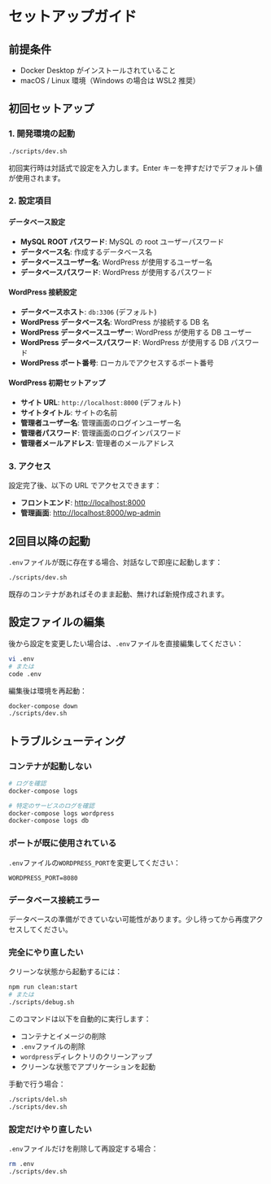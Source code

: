 # セットアップガイド

## 前提条件

- Docker Desktop がインストールされていること
- macOS / Linux 環境（Windows の場合は WSL2 推奨）

## 初回セットアップ

### 1. 開発環境の起動

```bash
./scripts/dev.sh
```

初回実行時は対話式で設定を入力します。Enter キーを押すだけでデフォルト値が使用されます。

### 2. 設定項目

#### データベース設定

- **MySQL ROOT パスワード**: MySQL の root ユーザーパスワード
- **データベース名**: 作成するデータベース名
- **データベースユーザー名**: WordPress が使用するユーザー名
- **データベースパスワード**: WordPress が使用するパスワード

#### WordPress 接続設定

- **データベースホスト**: `db:3306` (デフォルト)
- **WordPress データベース名**: WordPress が接続する DB 名
- **WordPress データベースユーザー**: WordPress が使用する DB ユーザー
- **WordPress データベースパスワード**: WordPress が使用する DB パスワード
- **WordPress ポート番号**: ローカルでアクセスするポート番号

#### WordPress 初期セットアップ

- **サイト URL**: `http://localhost:8000` (デフォルト)
- **サイトタイトル**: サイトの名前
- **管理者ユーザー名**: 管理画面のログインユーザー名
- **管理者パスワード**: 管理画面のログインパスワード
- **管理者メールアドレス**: 管理者のメールアドレス

### 3. アクセス

設定完了後、以下の URL でアクセスできます：

- **フロントエンド**: <http://localhost:8000>
- **管理画面**: <http://localhost:8000/wp-admin>

## 2回目以降の起動

`.env`ファイルが既に存在する場合、対話なしで即座に起動します：

```bash
./scripts/dev.sh
```

既存のコンテナがあればそのまま起動、無ければ新規作成されます。

## 設定ファイルの編集

後から設定を変更したい場合は、`.env`ファイルを直接編集してください：

```bash
vi .env
# または
code .env
```

編集後は環境を再起動：

```bash
docker-compose down
./scripts/dev.sh
```

## トラブルシューティング

### コンテナが起動しない

```bash
# ログを確認
docker-compose logs

# 特定のサービスのログを確認
docker-compose logs wordpress
docker-compose logs db
```

### ポートが既に使用されている

`.env`ファイルの`WORDPRESS_PORT`を変更してください：

```env
WORDPRESS_PORT=8080
```

### データベース接続エラー

データベースの準備ができていない可能性があります。少し待ってから再度アクセスしてください。

### 完全にやり直したい

クリーンな状態から起動するには：

```bash
npm run clean:start
# または
./scripts/debug.sh
```

このコマンドは以下を自動的に実行します：
- コンテナとイメージの削除
- `.env`ファイルの削除
- `wordpress`ディレクトリのクリーンアップ
- クリーンな状態でアプリケーションを起動

手動で行う場合：

```bash
./scripts/del.sh
./scripts/dev.sh
```

### 設定だけやり直したい

`.env`ファイルだけを削除して再設定する場合：

```bash
rm .env
./scripts/dev.sh
```
